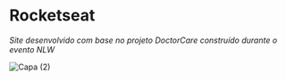 # Rocketseat
*Site desenvolvido com base no projeto DoctorCare construído durante o evento NLW*

![Capa (2)](https://user-images.githubusercontent.com/62720700/168890824-39b2901c-016f-4f48-89cb-80c0c0cf91ab.png)

